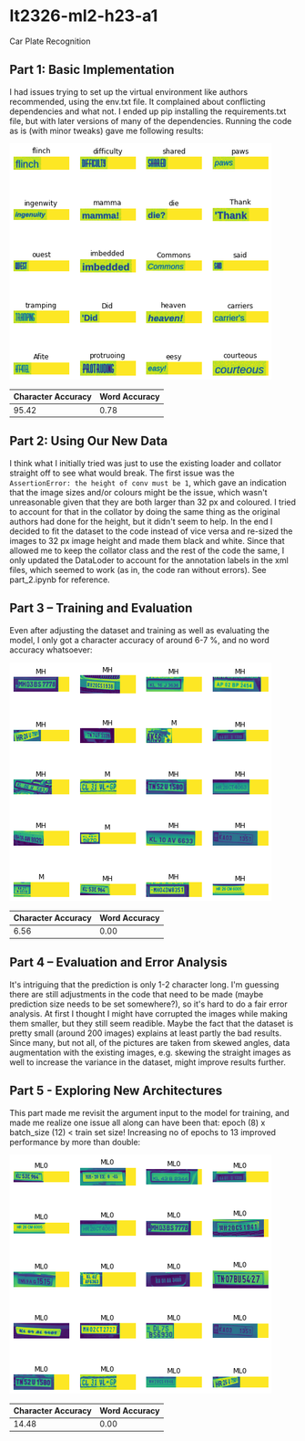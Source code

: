 # lt2326-ml2-h23-a1
Car Plate Recognition

## Part 1: Basic Implementation
I had issues trying to set up the virtual environment like authors recommended, using the env.txt file. It complained about conflicting dependencies and what not. I ended up pip installing the requirements.txt file, but with later versions of many of the dependencies. Running the code as is (with minor tweaks) gave me following results:

![part1 results](https://github.com/datatjej/lt2326-ml2-h23-a1/blob/main/part1_results.png)

| Character Accuracy  |  Word Accuracy |
|---|---|
|95.42   |  0.78 |

## Part 2: Using Our New Data
I think what I initially tried was just to use the existing loader and collator straight off to see what would break. The first issue was the `AssertionError: the height of conv must be 1`, which gave an indication that the image sizes and/or colours might be the issue, which wasn't unreasonable given that they are both larger than 32 px and coloured. I tried to account for that in the collator by doing the same thing as the original authors had done for the height, but it didn't seem to help. In the end I decided to fit the dataset to the code instead of vice versa and re-sized the images to 32 px image height and made them black and white. Since that allowed me to keep the collator class and the rest of the code the same, I only updated the DataLoder to account for the annotation labels in the xml files, which seemed to work (as in, the code ran without errors). See part_2.ipynb for reference. 

## Part 3 – Training and Evaluation
Even after adjusting the dataset and training as well as evaluating the model, I only got a character accuracy of around 6-7 %, and no word accuracy whatsoever: 

![part2 results](https://github.com/datatjej/lt2326-ml2-h23-a1/blob/main/part2_results.png)

| Character Accuracy  |  Word Accuracy |
|---|---|
|6.56   |  0.00 |

## Part 4 – Evaluation and Error Analysis
It's intriguing that the prediction is only 1-2 character long. I'm guessing there are still adjustments in the code that need to be made (maybe prediction size needs to be set somewhere?), so it's hard to do a fair error analysis. At first I thought I might have corrupted the images while making them smaller, but they still seem readible. Maybe the fact that the dataset is pretty small (around 200 images) explains at least partly the bad results. Since many, but not all, of the pictures are taken from skewed angles, data augmentation with the existing images, e.g. skewing the straight images as well to increase the variance in the dataset, might improve results further.

## Part 5 - Exploring New Architectures
This part made me revisit the argument input to the model for training, and made me realize one issue all along can have been that: epoch (8) x batch_size (12) < train set size! Increasing no of epochs to 13 improved performance by more than double:

![part2 results](https://github.com/datatjej/lt2326-ml2-h23-a1/blob/main/part2_results_2.png)

| Character Accuracy  |  Word Accuracy |
|---|---|
|14.48  |  0.00 |
